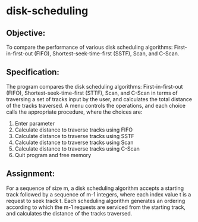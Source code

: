 # disk-scheduling
## Objective:
To compare the performance of various disk scheduling algorithms:
First-in-first-out (FIFO), Shortest-seek-time-first (SSTF), Scan, and C-Scan.


## Specification:
The program compares the disk scheduling algorithms: First-in-first-out (FIFO), 
Shortest-seek-time-first (STTF), Scan, and C-Scan in terms of traversing a set of tracks input by the user, and calculates the total distance of the tracks traversed. 
A menu controls the operations, and each choice calls the appropriate procedure, where the choices are: 
1) Enter parameter
2) Calculate distance to traverse tracks using FIFO
3) Calculate distance to traverse tracks using SSTF 
4) Calculate distance to traverse tracks using Scan
5) Calculate distance to traverse tracks using C-Scan
6) Quit program and free memory


## Assignment:
For a sequence of size m, a disk scheduling algorithm accepts a starting track followed by a sequence of m-1 integers, where each index value t is a request to seek track t.
Each scheduling algorithm generates an ordering according to which the m-1 requests are serviced from the starting track, and calculates the distance of the tracks traversed.  
